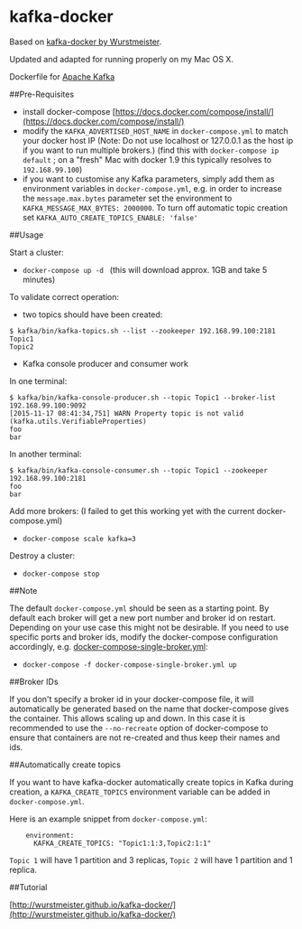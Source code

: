 kafka-docker
============

Based on [kafka-docker by Wurstmeister](https://github.com/wurstmeister/kafka-docker).

Updated and adapted for running properly on my Mac OS X.

Dockerfile for [Apache Kafka](http://kafka.apache.org/)

##Pre-Requisites

- install docker-compose [https://docs.docker.com/compose/install/](https://docs.docker.com/compose/install/)
- modify the ```KAFKA_ADVERTISED_HOST_NAME``` in ```docker-compose.yml``` to match your docker host IP (Note: Do not use localhost or 127.0.0.1 as the host ip if you want to run multiple brokers.)  (find this with `docker-compose ip default` ; on a "fresh" Mac with docker 1.9 this typically resolves to `192.168.99.100`)
- if you want to customise any Kafka parameters, simply add them as environment variables in ```docker-compose.yml```, e.g. in order to increase the ```message.max.bytes``` parameter set the environment to ```KAFKA_MESSAGE_MAX_BYTES: 2000000```. To turn off automatic topic creation set ```KAFKA_AUTO_CREATE_TOPICS_ENABLE: 'false'```

##Usage

Start a cluster:

- ```docker-compose up -d ```  (this will download approx. 1GB and take 5 minutes)

To validate correct operation:

- two topics should have been created:

```
$ kafka/bin/kafka-topics.sh --list --zookeeper 192.168.99.100:2181
Topic1
Topic2
```

- Kafka console producer and consumer work

In one terminal:

```
$ kafka/bin/kafka-console-producer.sh --topic Topic1 --broker-list 192.168.99.100:9092
[2015-11-17 08:41:34,751] WARN Property topic is not valid (kafka.utils.VerifiableProperties)
foo
bar
```

In another terminal:

```
$ kafka/bin/kafka-console-consumer.sh --topic Topic1 --zookeeper 192.168.99.100:2181
foo
bar
```

Add more brokers: (I failed to get this working yet with the current docker-compose.yml)

- ```docker-compose scale kafka=3```

Destroy a cluster:

- ```docker-compose stop```

##Note

The default ```docker-compose.yml``` should be seen as a starting point. By default each broker will get a new port number and broker id on restart. Depending on your use case this might not be desirable. If you need to use specific ports and broker ids, modify the docker-compose configuration accordingly, e.g. [docker-compose-single-broker.yml](https://github.com/wurstmeister/kafka-docker/blob/master/docker-compose-single-broker.yml):

- ```docker-compose -f docker-compose-single-broker.yml up```

##Broker IDs

If you don't specify a broker id in your docker-compose file, it will automatically be generated based on the name that docker-compose gives the container. This allows scaling up and down. In this case it is recommended to use the ```--no-recreate``` option of docker-compose to ensure that containers are not re-created and thus keep their names and ids.


##Automatically create topics

If you want to have kafka-docker automatically create topics in Kafka during
creation, a ```KAFKA_CREATE_TOPICS``` environment variable can be
added in ```docker-compose.yml```.

Here is an example snippet from ```docker-compose.yml```:

        environment:
          KAFKA_CREATE_TOPICS: "Topic1:1:3,Topic2:1:1"

```Topic 1``` will have 1 partition and 3 replicas, ```Topic 2``` will have 1 partition and 1 replica.

##Tutorial

[http://wurstmeister.github.io/kafka-docker/](http://wurstmeister.github.io/kafka-docker/)
